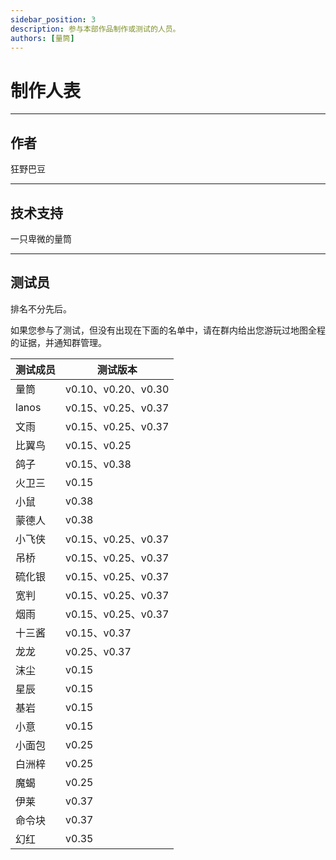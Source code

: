 ```yaml
---
sidebar_position: 3
description: 参与本部作品制作或测试的人员。
authors: [量筒]
---
```


# 制作人表

---

## 作者

狂野巴豆

---

## 技术支持

一只卑微的量筒

---

## 测试员

排名不分先后。

如果您参与了测试，但没有出现在下面的名单中，请在群内给出您游玩过地图全程的证据，并通知群管理。

| 测试成员 | 测试版本 |
| --- | --- |
| 量筒 | v0.10、v0.20、v0.30 |
| lanos | v0.15、v0.25、v0.37 |
| 文雨 | v0.15、v0.25、v0.37 |
| 比翼鸟 | v0.15、v0.25 |
| 鸽子 | v0.15、v0.38 |
| 火卫三 | v0.15 |
| 小鼠 | v0.38 |
| 蒙德人 | v0.38 |
| 小飞侠 | v0.15、v0.25、v0.37 |
| 吊桥 | v0.15、v0.25、v0.37 |
| 硫化银 | v0.15、v0.25、v0.37 |
| 宽判 | v0.15、v0.25、v0.37 |
| 烟雨 | v0.15、v0.25、v0.37 |
| 十三酱 | v0.15、v0.37 |
| 龙龙 | v0.25、v0.37 |
| 沫尘 | v0.15 |
| 星辰 | v0.15 |
| 基岩 | v0.15 |
| 小意 | v0.15 |
| 小面包 | v0.25 |
| 白洲梓 | v0.25 |
| 魔蝎 | v0.25 |
| 伊莱 | v0.37 |
| 命令块 | v0.37 |
| 幻红 | v0.35 |
